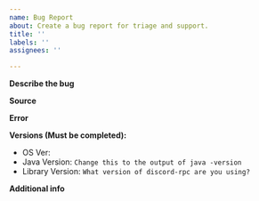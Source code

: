 ```yaml
---
name: Bug Report
about: Create a bug report for triage and support.
title: ''
labels: ''
assignees: ''

---
```


**Describe the bug**
<!-- Write what's happening under this line -->

**Source**
<!-- Optionally, provide a link to your source or put it in a codeblock -->

**Error**
<!-- Provide the error in a codeblock -->

**Versions (Must be completed):**
 - OS Ver: 
 - Java Version: `Change this to the output of java -version`
 - Library Version: `What version of discord-rpc are you using?`

**Additional info**
<!-- Any notes? -->
